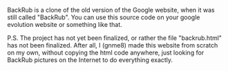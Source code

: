 BackRub is a clone of the old version of the Google website, when it was still called "BackRub". 
You can use this source code on your google evolution website or something like that. 

P.S. The project has not yet been finalized, or rather the file "backrub.html" has not been finalized. After all, I (gnme8) made this website from scratch on my own, without copying the html code anywhere, just looking for BackRub pictures on the Internet to do everything exactly.
